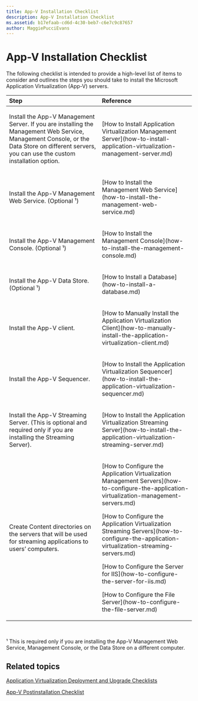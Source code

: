 ```yaml
---
title: App-V Installation Checklist
description: App-V Installation Checklist
ms.assetid: b17efaab-cd6d-4c30-beb7-c6e7c9c87657
author: MaggiePucciEvans
---
```


# App-V Installation Checklist


The following checklist is intended to provide a high-level list of items to consider and outlines the steps you should take to install the Microsoft Application Virtualization (App-V) servers.

<table>
<colgroup>
<col width="50%" />
<col width="50%" />
</colgroup>
<thead>
<tr class="header">
<th align="left">Step</th>
<th align="left">Reference</th>
</tr>
</thead>
<tbody>
<tr class="odd">
<td align="left"><p>Install the App-V Management Server. If you are installing the Management Web Service, Management Console, or the Data Store on different servers, you can use the custom installation option.</p></td>
<td align="left"><p>[How to Install Application Virtualization Management Server](how-to-install-application-virtualization-management-server.md)</p></td>
</tr>
<tr class="even">
<td align="left"><p>Install the App-V Management Web Service. (Optional ¹)</p></td>
<td align="left"><p>[How to Install the Management Web Service](how-to-install-the-management-web-service.md)</p></td>
</tr>
<tr class="odd">
<td align="left"><p>Install the App-V Management Console. (Optional ¹)</p></td>
<td align="left"><p>[How to Install the Management Console](how-to-install-the-management-console.md)</p></td>
</tr>
<tr class="even">
<td align="left"><p>Install the App-V Data Store. (Optional ¹)</p></td>
<td align="left"><p>[How to Install a Database](how-to-install-a-database.md)</p></td>
</tr>
<tr class="odd">
<td align="left"><p>Install the App-V client.</p></td>
<td align="left"><p>[How to Manually Install the Application Virtualization Client](how-to-manually-install-the-application-virtualization-client.md)</p></td>
</tr>
<tr class="even">
<td align="left"><p>Install the App-V Sequencer.</p></td>
<td align="left"><p>[How to Install the Application Virtualization Sequencer](how-to-install-the-application-virtualization-sequencer.md)</p></td>
</tr>
<tr class="odd">
<td align="left"><p>Install the App-V Streaming Server. (This is optional and required only if you are installing the Streaming Server).</p></td>
<td align="left"><p>[How to Install the Application Virtualization Streaming Server](how-to-install-the-application-virtualization-streaming-server.md)</p></td>
</tr>
<tr class="even">
<td align="left"><p>Create Content directories on the servers that will be used for streaming applications to users’ computers.</p></td>
<td align="left"><p>[How to Configure the Application Virtualization Management Servers](how-to-configure-the-application-virtualization-management-servers.md)</p>
<p>[How to Configure the Application Virtualization Streaming Servers](how-to-configure-the-application-virtualization-streaming-servers.md)</p>
<p>[How to Configure the Server for IIS](how-to-configure-the-server-for-iis.md)</p>
<p>[How to Configure the File Server](how-to-configure-the-file-server.md)</p></td>
</tr>
</tbody>
</table>

 

¹ This is required only if you are installing the App-V Management Web Service, Management Console, or the Data Store on a different computer.

## Related topics


[Application Virtualization Deployment and Upgrade Checklists](application-virtualization-deployment-and-upgrade-checklists.md)

[App-V Postinstallation Checklist](app-v-postinstallation-checklist.md)

 

 





